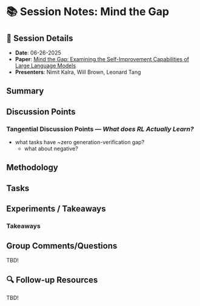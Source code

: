  # 📚 Session Notes: Mind the Gap

## 📅 Session Details
- **Date**: 06-26-2025
- **Paper**: [Mind the Gap: Examining the Self-Improvement Capabilities of Large Language Models](https://arxiv.org/abs/2412.02674)
- **Presenters**: Nimit Kalra, Will Brown, Leonard Tang

## Summary

## Discussion Points

### Tangential Discussion Points — *What does RL Actually Learn?*
* what tasks have ~zero generation-verification gap?
  * what about negative?

## Methodology

## Tasks

## Experiments / Takeaways

### Takeaways

## Group Comments/Questions
TBD!

## 🔍 Follow-up Resources
TBD!
